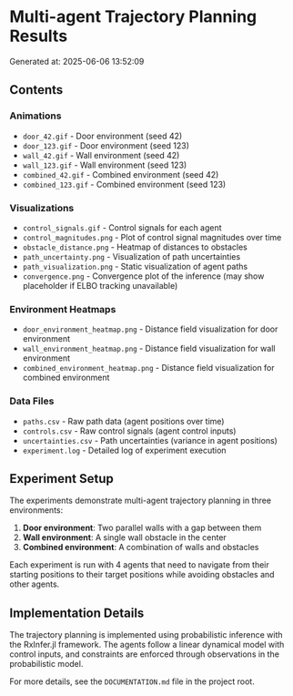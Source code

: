 # Multi-agent Trajectory Planning Results

Generated at: 2025-06-06 13:52:09

## Contents

### Animations
- `door_42.gif` - Door environment (seed 42)
- `door_123.gif` - Door environment (seed 123)
- `wall_42.gif` - Wall environment (seed 42)
- `wall_123.gif` - Wall environment (seed 123)
- `combined_42.gif` - Combined environment (seed 42)
- `combined_123.gif` - Combined environment (seed 123)

### Visualizations
- `control_signals.gif` - Control signals for each agent
- `control_magnitudes.png` - Plot of control signal magnitudes over time
- `obstacle_distance.png` - Heatmap of distances to obstacles
- `path_uncertainty.png` - Visualization of path uncertainties
- `path_visualization.png` - Static visualization of agent paths
- `convergence.png` - Convergence plot of the inference (may show placeholder if ELBO tracking unavailable)

### Environment Heatmaps
- `door_environment_heatmap.png` - Distance field visualization for door environment
- `wall_environment_heatmap.png` - Distance field visualization for wall environment
- `combined_environment_heatmap.png` - Distance field visualization for combined environment

### Data Files
- `paths.csv` - Raw path data (agent positions over time)
- `controls.csv` - Raw control signals (agent control inputs)
- `uncertainties.csv` - Path uncertainties (variance in agent positions)
- `experiment.log` - Detailed log of experiment execution

## Experiment Setup

The experiments demonstrate multi-agent trajectory planning in three environments:
1. **Door environment**: Two parallel walls with a gap between them
2. **Wall environment**: A single wall obstacle in the center
3. **Combined environment**: A combination of walls and obstacles

Each experiment is run with 4 agents that need to navigate from their starting positions
to their target positions while avoiding obstacles and other agents.

## Implementation Details

The trajectory planning is implemented using probabilistic inference with the RxInfer.jl framework.
The agents follow a linear dynamical model with control inputs, and constraints are enforced
through observations in the probabilistic model.

For more details, see the `DOCUMENTATION.md` file in the project root.

